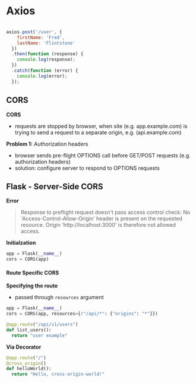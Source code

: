 # Axios







```javascript

axios.post('/user', {
    firstName: 'Fred',
    lastName: 'Flintstone'
  })
  .then(function (response) {
    console.log(response);
  })
  .catch(function (error) {
    console.log(error);
  });
```





## CORS

**CORS**

- requests are stopped by browser, when site (e.g. app.example.com) is trying to send a request to a separate origin, e.g. (api.example.com)

**Problem 1:** Authorization headers

- browser sends pre-flight OPTIONS call before GET/POST requests (e.g. authorization headers)
- solution: configure server to respond to OPTIONS requests





## Flask - Server-Side CORS

**Error**

>  Response to preflight request doesn't pass access control check: No  'Access-Control-Allow-Origin' header is present on the requested  resource. Origin 'http://localhost:3000' is therefore not allowed access. 



**Initialzation**

```python
app = Flask(__name__)
cors = CORS(app)
```

#### Route Specific CORS

**Specifying the route**

- passed through `resources` argument

```python
app = Flask(__name__)
cors = CORS(app, resources={r"/api/*": {"origins": "*"}})

@app.route("/api/v1/users")
def list_users():
  return "user example"
```

**Via Decorator**

```python
@app.route("/")
@cross_origin()
def helloWorld():
  return "Hello, cross-origin-world!"
```

